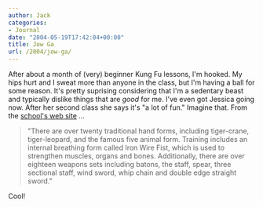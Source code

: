 ```yaml
---
author: Jack
categories:
- Journal
date: "2004-05-19T17:42:04+00:00"
title: Jow Ga
url: /2004/jow-ga/
---
```


After about a month of (very) beginner Kung Fu lessons, I'm hooked. My hips hurt and I sweat more than anyone in the class, but I'm having a ball for some reason. It's pretty suprising considering that I'm a sedentary beast and typically dislike things that are _good_ for me. I've even got Jessica going now. After her second class she says it's "a lot of fun." Imagine that. From the [school's web site][1] &#8230;

> 
> 
> "There are over twenty traditional hand forms, including tiger-crane, tiger-leopard, and the famous five animal form. Training includes an internal breathing form called Iron Wire Fist, which is used to strengthen muscles, organs and bones. Additionally, there are over eighteen weapons sets including batons, the staff, spear, three sectional staff, wind sword, whip chain and double edge straight sword."
> 
> 

Cool!

 [1]: http://www.chanskungfu.com/